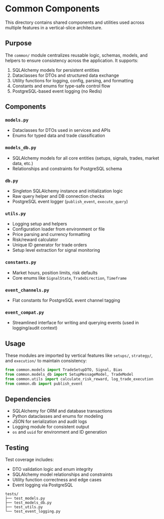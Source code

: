 # Common Components

This directory contains shared components and utilities used across multiple features in a vertical-slice architecture.

## Purpose

The `common/` module centralizes reusable logic, schemas, models, and helpers to ensure consistency across the application. It supports:

1. SQLAlchemy models for persistent entities
2. Dataclasses for DTOs and structured data exchange
3. Utility functions for logging, config, parsing, and formatting
4. Constants and enums for type-safe control flow
5. PostgreSQL-based event logging (no Redis)

## Components

### `models.py`
- Dataclasses for DTOs used in services and APIs
- Enums for typed data and trade classification

### `models_db.py`
- SQLAlchemy models for all core entities (setups, signals, trades, market data, etc.)
- Relationships and constraints for PostgreSQL schema

### `db.py`
- Singleton SQLAlchemy instance and initialization logic
- Raw query helper and DB connection checks
- PostgreSQL event logger (`publish_event`, `execute_query`)

### `utils.py`
- Logging setup and helpers
- Configuration loader from environment or file
- Price parsing and currency formatting
- Risk/reward calculator
- Unique ID generator for trade orders
- Setup level extraction for signal monitoring

### `constants.py`
- Market hours, position limits, risk defaults
- Core enums like `SignalState`, `TradeDirection`, `Timeframe`

### `event_channels.py`
- Flat constants for PostgreSQL event channel tagging

### `event_compat.py`
- Streamlined interface for writing and querying events (used in logging/audit context)

## Usage

These modules are imported by vertical features like `setups/`, `strategy/`, and `execution/` to maintain consistency:

```python
from common.models import TradeSetupDTO, Signal, Bias
from common.models_db import SetupMessageModel, TradeModel
from common.utils import calculate_risk_reward, log_trade_execution
from common.db import publish_event
```

## Dependencies

- SQLAlchemy for ORM and database transactions
- Python dataclasses and enums for modeling
- JSON for serialization and audit logs
- Logging module for consistent output
- `os` and `uuid` for environment and ID generation

## Testing

Test coverage includes:
- DTO validation logic and enum integrity
- SQLAlchemy model relationships and constraints
- Utility function correctness and edge cases
- Event logging via PostgreSQL

```text
tests/
├── test_models.py
├── test_models_db.py
├── test_utils.py
└── test_event_logging.py